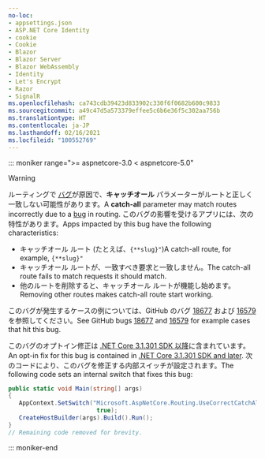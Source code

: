 ```yaml
---
no-loc:
- appsettings.json
- ASP.NET Core Identity
- cookie
- Cookie
- Blazor
- Blazor Server
- Blazor WebAssembly
- Identity
- Let's Encrypt
- Razor
- SignalR
ms.openlocfilehash: ca743cdb39423d833902c330f6f0682b600c9833
ms.sourcegitcommit: a49c47d5a573379effee5c6b6e36f5c302aa756b
ms.translationtype: HT
ms.contentlocale: ja-JP
ms.lasthandoff: 02/16/2021
ms.locfileid: "100552769"
---
```

::: moniker range=">= aspnetcore-3.0 < aspnetcore-5.0"

> [!WARNING]
> <span data-ttu-id="4813c-101">ルーティングで [バグ](https://github.com/dotnet/aspnetcore/issues/18677)が原因で、**キャッチオール** パラメーターがルートと正しく一致しない可能性があります。</span><span class="sxs-lookup"><span data-stu-id="4813c-101">A **catch-all** parameter may match routes incorrectly due to a [bug](https://github.com/dotnet/aspnetcore/issues/18677) in routing.</span></span> <span data-ttu-id="4813c-102">このバグの影響を受けるアプリには、次の特性があります。</span><span class="sxs-lookup"><span data-stu-id="4813c-102">Apps impacted by this bug have the following characteristics:</span></span>
>
> * <span data-ttu-id="4813c-103">キャッチオール ルート (たとえば、`{**slug}"`)</span><span class="sxs-lookup"><span data-stu-id="4813c-103">A catch-all route, for example, `{**slug}"`</span></span>
> * <span data-ttu-id="4813c-104">キャッチオール ルートが、一致すべき要求と一致しません。</span><span class="sxs-lookup"><span data-stu-id="4813c-104">The catch-all route fails to match requests it should match.</span></span>
> * <span data-ttu-id="4813c-105">他のルートを削除すると、キャッチオール ルートが機能し始めます。</span><span class="sxs-lookup"><span data-stu-id="4813c-105">Removing other routes makes catch-all route start working.</span></span>
>
> <span data-ttu-id="4813c-106">このバグが発生するケースの例については、GitHub のバグ [18677](https://github.com/dotnet/aspnetcore/issues/18677) および [16579](https://github.com/dotnet/aspnetcore/issues/16579) を参照してください。</span><span class="sxs-lookup"><span data-stu-id="4813c-106">See GitHub bugs [18677](https://github.com/dotnet/aspnetcore/issues/18677) and [16579](https://github.com/dotnet/aspnetcore/issues/16579) for example cases that hit this bug.</span></span>
>
> <span data-ttu-id="4813c-107">このバグのオプトイン修正は [.NET Core 3.1.301 SDK 以降](https://dotnet.microsoft.com/download/dotnet-core/3.1)に含まれています。</span><span class="sxs-lookup"><span data-stu-id="4813c-107">An opt-in fix for this bug is contained in [.NET Core 3.1.301 SDK and later](https://dotnet.microsoft.com/download/dotnet-core/3.1).</span></span> <span data-ttu-id="4813c-108">次のコードにより、このバグを修正する内部スイッチが設定されます。</span><span class="sxs-lookup"><span data-stu-id="4813c-108">The following code sets an internal switch that fixes this bug:</span></span>
>
>```csharp
>public static void Main(string[] args)
>{
>    AppContext.SetSwitch("Microsoft.AspNetCore.Routing.UseCorrectCatchAllBehavior", 
>                          true);
>    CreateHostBuilder(args).Build().Run();
>}
>// Remaining code removed for brevity.
>```

::: moniker-end